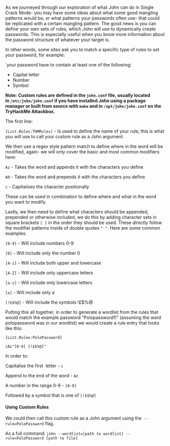 As we journeyed through our exploration of what John can do in Single Crack Mode- you may have some ideas about what some good mangling patterns would be, or what patterns your passwords often use- that could be replicated with a certain mangling pattern. The good news is you can define your own sets of rules, which John will use to dynamically create passwords. This is especially useful when you know more information about the password structure of whatever your target is.

In other words, some sites ask you to match a specific type of rules to set your password, for example:

`your password have to contain at least one of the following:

- Capital letter
- Number
- Symbol 

**Note: Custom rules are defined in the `john.conf` file, usually located in `/etc/john/john.conf` if you have installed John using a package manager or built from source with `make` and in `/opt/john/john.conf` on the TryHackMe Attackbox.**


The first line:

`[List.Rules:THMRules]` - Is used to define the name of your rule, this is what you will use to call your custom rule as a John argument.

We then use a regex style pattern match to define where in the word will be modified, again- we will only cover the basic and most common modifiers here:

`Az` - Takes the word and appends it with the characters you define  

`A0` - Takes the word and prepends it with the characters you define  

`c` - Capitalises the character positionally

  

These can be used in combination to define where and what in the word you want to modify.

Lastly, we then need to define what characters should be appended, prepended or otherwise included, we do this by adding character sets in square brackets `[ ]` in the order they should be used. These directly follow the modifier patterns inside of double quotes `" "`. Here are some common examples:

  

`[0-9]` - Will include numbers 0-9  

`[0]` - Will include only the number 0  

`[A-z]` - Will include both upper and lowercase  

`[A-Z]` - Will include only uppercase letters  

`[a-z]` - Will include only lowercase letters  

`[a]` - Will include only a  

`[!£$%@]` - Will include the symbols !£$%@  

  

Putting this all together, in order to generate a wordlist from the rules that would match the example password "Polopassword1!" (assuming the word polopassword was in our wordlist) we would create a rule entry that looks like this:

`[List.Rules:PoloPassword]`

`cAz"[0-9] [!£$%@]"`

  

In order to:

Capitalise the first  letter - `c`

Append to the end of the word - `Az`

A number in the range 0-9 - `[0-9]`

Followed by a symbol that is one of `[!£$%@]`

  

#### Using Custom Rules

We could then call this custom rule as a John argument using the  `--rule=PoloPassword` flag.  

As a full command: `john --wordlist=[path to wordlist] --rule=PoloPassword [path to file]`